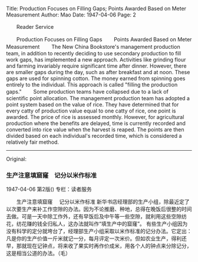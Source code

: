 Title: Production Focuses on Filling Gaps; Points Awarded Based on Meter Measurement
Author: Mao
Date: 1947-04-06
Page: 2

　　Reader Service

　　Production Focuses on Filling Gaps
　　Points Awarded Based on Meter Measurement
　　The New China Bookstore's management production team, in addition to recently deciding to use secondary production to fill work gaps, has implemented a new approach. Activities like grinding flour and farming invariably require significant time after dinner. However, there are smaller gaps during the day, such as after breakfast and at noon. These gaps are used for spinning cotton. The money earned from spinning goes entirely to the individual. This approach is called "filling the production gaps."
　　Some production teams have collapsed due to a lack of scientific point allocation. The management production team has adopted a point system based on the value of rice. They have determined that for every catty of production value equal to one catty of rice, one point is awarded. The price of rice is assessed monthly. However, for agricultural production where the benefits are delayed, time is currently recorded and converted into rice value when the harvest is reaped. The points are then divided based on each individual's recorded time, which is considered a relatively fair method.



<hr /> 

Original: 


### 生产注意填窟窿　记分以米作标准

1947-04-06
第2版()
专栏：读者服务

　　生产注意填窟窿
  　记分以米作标准
    新华书店经理部的生产小组，除最近定了以次要生产来补工作空隙的办法。因为不论推磨、种地，总得在晚饭后很整的时间去做。可是一天中除工作外，还有早饭后及中午等一些空隙，就利用这些空隙纺花，纺花赚的钱全归私人，这办法就叫作“填生产中的窟窿”。
    有些生产小组因为没有科学的定分就垮台了，经理部生产小组采取以米作标准的记分办法。它定出：凡是你的生产价值一斤米就记一分，每月评定一次米价。但如农业生产，得利还早，那就现在记钟点，将来收了果实时再作价成米，用各个人的钟点来分除记分，这是相当公道的办法。（毛）
